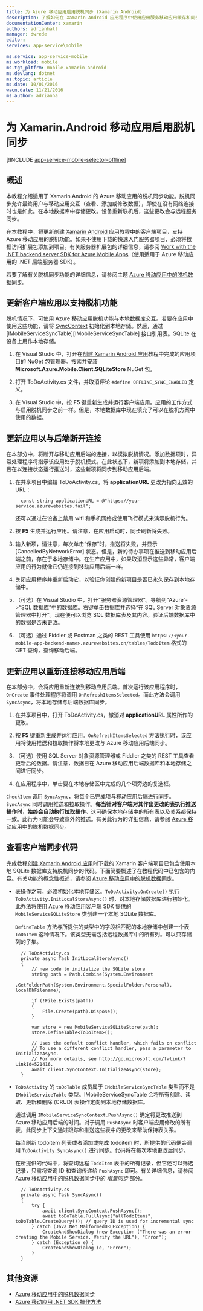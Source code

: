 ```yaml
---
title: 为 Azure 移动应用启用脱机同步 (Xamarin Android)
description: 了解如何在 Xamarin Android 应用程序中使用应用服务移动应用缓存和同步脱机数据
documentationCenter: xamarin
authors: adrianhall
manager: dwrede
editor: 
services: app-service\mobile

ms.service: app-service-mobile
ms.workload: mobile
ms.tgt_pltfrm: mobile-xamarin-android
ms.devlang: dotnet
ms.topic: article
ms.date: 10/01/2016
wacn.date: 11/21/2016
ms.author: adrianha
---
```


# 为 Xamarin.Android 移动应用启用脱机同步

[!INCLUDE [app-service-mobile-selector-offline](../../includes/app-service-mobile-selector-offline.md)]

## 概述

本教程介绍适用于 Xamarin.Android 的 Azure 移动应用的脱机同步功能。脱机同步允许最终用户与移动应用交互（查看、添加或修改数据），即使在没有网络连接时也是如此。在本地数据库中存储更改。设备重新联机后，这些更改会与远程服务同步。

在本教程中，将更新[创建 Xamarin Android 应用]教程中的客户端项目，支持 Azure 移动应用的脱机功能。如果不使用下载的快速入门服务器项目，必须将数据访问扩展包添加到项目。有关服务器扩展包的详细信息，请参阅 [Work with the .NET backend server SDK for Azure Mobile Apps](./app-service-mobile-dotnet-backend-how-to-use-server-sdk.md)（使用适用于 Azure 移动应用的 .NET 后端服务器 SDK）。

若要了解有关脱机同步功能的详细信息，请参阅主题 [Azure 移动应用中的脱机数据同步]。

## 更新客户端应用以支持脱机功能

脱机情况下，可使用 Azure 移动应用脱机功能与本地数据库交互。若要在应用中使用这些功能，请将 [SyncContext] 初始化到本地存储。然后，通过 [IMobileServiceSyncTable][IMobileServiceSyncTable] 接口引用表。SQLite 在设备上用作本地存储。

1. 在 Visual Studio 中，打开在[创建 Xamarin Android 应用]教程中完成的应用项目的 NuGet 包管理器。搜索并安装 **Microsoft.Azure.Mobile.Client.SQLiteStore** NuGet 包。

2. 打开 ToDoActivity.cs 文件，并取消评论 `#define OFFLINE_SYNC_ENABLED` 定义。

3. 在 Visual Studio 中，按 **F5** 键重新生成并运行客户端应用。应用的工作方式与启用脱机同步之前一样。但是，本地数据库中现在填充了可以在脱机方案中使用的数据。

## <a name="update-sync"></a>更新应用以与后端断开连接

在本部分中，将断开与移动应用后端的连接，以模拟脱机情况。添加数据项时，异常处理程序将指示该应用处于脱机模式。在此状态下，新项将添加到本地存储，并且在以连接状态运行推送时，这些新项将同步到移动应用后端。

1. 在共享项目中编辑 ToDoActivity.cs。将 **applicationURL** 更改为指向无效的 URL：

         const string applicationURL = @"https://your-service.azurewebsites.fail";

	还可以通过在设备上禁用 wifi 和手机网络或使用飞行模式来演示脱机行为。

2. 按 **F5** 生成并运行应用。请注意，在应用启动时，同步刷新将失败。

3. 输入新项，请注意，每次单击“保存”时，推送将失败，并显示 [CancelledByNetworkError] 状态。但是，新的待办事项在推送到移动应用后端之前，存在于本地存储中。在生产应用中，如果取消显示这些异常，客户端应用的行为就像它仍连接到移动应用后端一样。

4. 关闭应用程序并重新启动它，以验证你创建的新项目是否已永久保存到本地存储中。

5. （可选）在 Visual Studio 中，打开“服务器资源管理器”。导航到“Azure”->“SQL 数据库”中的数据库。右键单击数据库并选择“在 SQL Server 对象资源管理器中打开”。现在便可以浏览 SQL 数据库表及其内容。验证后端数据库中的数据是否未更改。

6. （可选）通过 Fiddler 或 Postman 之类的 REST 工具使用 `https://<your-mobile-app-backend-name>.azurewebsites.cn/tables/TodoItem` 格式的 GET 查询，查询移动后端。

## <a name="update-online-app"></a>更新应用以重新连接移动应用后端

在本部分中，会将应用重新连接到移动应用后端。首次运行该应用程序时，`OnCreate` 事件处理程序将调用 `OnRefreshItemsSelected`。而此方法会调用 `SyncAsync`，将本地存储与后端数据库同步。

1. 在共享项目中，打开 ToDoActivity.cs，撤消对 **applicationURL** 属性所作的更改。

2. 按 **F5** 键重新生成并运行应用。`OnRefreshItemsSelected` 方法执行时，该应用将使用推送和拉取操作将本地更改与 Azure 移动应用后端同步。

3. （可选）使用 SQL Server 对象资源管理器或 Fiddler 之类的 REST 工具查看更新后的数据。请注意，数据已在 Azure 移动应用后端数据库和本地存储之间进行同步。

4. 在应用程序中，单击要在本地存储区中完成的几个项旁边的复选框。

  `CheckItem` 调用 `SyncAsync`，将每个已完成项与移动应用后端进行同步。`SyncAsync` 同时调用推送和拉取操作。**每当针对客户端对其作出更改的表执行推送操作时，始终会自动执行拉取操作**。这可确保本地存储中的所有表以及关系都保持一致。此行为可能会导致意外的推送。有关此行为的详细信息，请参阅 [Azure 移动应用中的脱机数据同步]。

## 查看客户端同步代码

完成教程[创建 Xamarin Android 应用]时下载的 Xamarin 客户端项目已包含使用本地 SQLite 数据库支持脱机同步的代码。下面简要概述了在教程代码中已包含的内容。有关功能的概念性概述，请参阅 [Azure 移动应用中的脱机数据同步]。

* 表操作之前，必须初始化本地存储区。`ToDoActivity.OnCreate()` 执行 `ToDoActivity.InitLocalStoreAsync()` 时，对本地存储数据库进行初始化。此办法将使用 Azure 移动应用客户端 SDK 提供的 `MobileServiceSQLiteStore` 类创建一个本地 SQLite 数据库。

	`DefineTable` 方法与所提供的类型中的字段相匹配的本地存储中创建一个表 `ToDoItem` 这种情况下。该类型无需包括远程数据库中的所有列。可以只存储列的子集。

		// ToDoActivity.cs
        private async Task InitLocalStoreAsync()
        {
            // new code to initialize the SQLite store
            string path = Path.Combine(System.Environment
				.GetFolderPath(System.Environment.SpecialFolder.Personal), localDbFilename);

            if (!File.Exists(path))
            {
                File.Create(path).Dispose();
            }

            var store = new MobileServiceSQLiteStore(path);
            store.DefineTable<ToDoItem>();

            // Uses the default conflict handler, which fails on conflict
            // To use a different conflict handler, pass a parameter to InitializeAsync.
			// For more details, see http://go.microsoft.com/fwlink/?LinkId=521416.
            await client.SyncContext.InitializeAsync(store);
        }

* `ToDoActivity` 的 `toDoTable` 成员属于 `IMobileServiceSyncTable` 类型而不是 `IMobileServiceTable` 类型。IMobileServiceSyncTable 会将所有创建、读取、更新和删除 (CRUD) 表操作定向到本地存储数据库。

	通过调用 `IMobileServiceSyncContext.PushAsync()` 确定将更改推送到 Azure 移动应用后端的时间。对于调用 `PushAsync` 时客户端应用修改的所有表，此同步上下文通过跟踪和推送这些表中的更改来帮助保持表关系。

	每当刷新 todoitem 列表或者添加或完成 todoitem 时，所提供的代码便会调用 `ToDoActivity.SyncAsync()` 进行同步。代码将在每次本地更改后同步。

    在所提供的代码中，将查询远程 `TodoItem` 表中的所有记录，但它还可以筛选记录，只需将查询 ID 和查询传递给 `PushAsync` 即可。有关详细信息，请参阅 [Azure 移动应用中的脱机数据同步]中的 *增量同步* 部分。

		// ToDoActivity.cs
        private async Task SyncAsync()
        {
			try {
	            await client.SyncContext.PushAsync();
	            await toDoTable.PullAsync("allTodoItems", toDoTable.CreateQuery()); // query ID is used for incremental sync
			} catch (Java.Net.MalformedURLException) {
				CreateAndShowDialog (new Exception ("There was an error creating the Mobile Service. Verify the URL"), "Error");
			} catch (Exception e) {
				CreateAndShowDialog (e, "Error");
			}
        }

## 其他资源

* [Azure 移动应用中的脱机数据同步]
* [Azure 移动应用 .NET SDK 操作方法][8]

<!-- URLs. -->

[Create a Xamarin Android app]: ./app-service-mobile-xamarin-android-get-started.md
[Offline Data Sync in Azure Mobile Apps]: ./app-service-mobile-offline-data-sync.md

<!-- Images -->

<!-- URLs. -->
[创建 Xamarin Android 应用]: ./app-service-mobile-xamarin-android-get-started.md
[Azure 移动应用中的脱机数据同步]: ./app-service-mobile-offline-data-sync.md
[Xamarin Studio]: http://xamarin.com/download
[Xamarin extension]: http://xamarin.com/visual-studio
[SyncContext]: https://msdn.microsoft.com/zh-cn/library/azure/microsoft.windowsazure.mobileservices.mobileserviceclient.synccontext(v=azure.10).aspx
[8]: ./app-service-mobile-dotnet-how-to-use-client-library.md

<!---HONumber=Mooncake_1114_2016-->